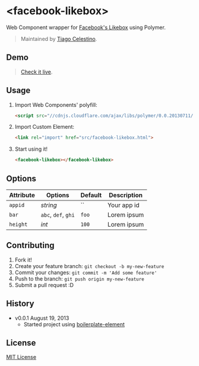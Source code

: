 # &lt;facebook-likebox&gt;

Web Component wrapper for [Facebook's Likebox](https://developers.facebook.com/docs/plugins/like-box-for-pages/) using Polymer.

> Maintained by [Tiago Celestino](https://github.com/tcelestino).

## Demo

> [Check it live](http://customelements.github.io/boilerplate-element).

## Usage

1. Import Web Components' polyfill:

	```html
	<script src="//cdnjs.cloudflare.com/ajax/libs/polymer/0.0.20130711/polymer.min.js"></script>
	```

2. Import Custom Element:

	```html
	<link rel="import" href="src/facebook-likebox.html">
	```

3. Start using it!

	```html
	<facebook-likebox></facebook-likebox>
	```

## Options

Attribute  | Options                   | Default             | Description
---        | ---                       | ---                 | ---
`appid`      | *string*                  | ``               | Your app id
`bar`      | `abc`, `def`, `ghi` 	   | `foo`               | Lorem ipsum
`height`   | *int*                     | `100`               | Lorem ipsum


## Contributing

1. Fork it!
2. Create your feature branch: `git checkout -b my-new-feature`
3. Commit your changes: `git commit -m 'Add some feature'`
4. Push to the branch: `git push origin my-new-feature`
5. Submit a pull request :D

## History

* v0.0.1 August 19, 2013
	* Started project using [boilerplate-element](https://github.com/customelements/boilerplate-element)

## License

[MIT License](http://opensource.org/licenses/MIT)